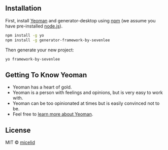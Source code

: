 ## Installation

First, install [Yeoman](http://yeoman.io) and generator-desktop using [npm](https://www.npmjs.com/) (we assume you have pre-installed [node.js](https://nodejs.org/)).

```bash
npm install -g yo
npm install -g generator-framework-by-sevenlee
```

Then generate your new project:

```bash
yo framework-by-sevenlee
```

## Getting To Know Yeoman

 * Yeoman has a heart of gold.
 * Yeoman is a person with feelings and opinions, but is very easy to work with.
 * Yeoman can be too opinionated at times but is easily convinced not to be.
 * Feel free to [learn more about Yeoman](http://yeoman.io/).

## License

MIT © [micelid]()


[npm-image]: https://badge.fury.io/js/generator-desktop.svg
[npm-url]: https://npmjs.org/package/generator-desktop
[travis-image]: https://travis-ci.org//generator-desktop.svg?branch=master
[travis-url]: https://travis-ci.org//generator-desktop
[daviddm-image]: https://david-dm.org//generator-desktop.svg?theme=shields.io
[daviddm-url]: https://david-dm.org//generator-desktop
[coveralls-image]: https://coveralls.io/repos//generator-desktop/badge.svg
[coveralls-url]: https://coveralls.io/r//generator-desktop
